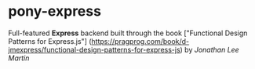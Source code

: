 # pony-express
Full-featured **Express** backend built through the book ["Functional Design Patterns for Express.js"] (https://pragprog.com/book/d-jmexpress/functional-design-patterns-for-express-js) by *Jonathan Lee Martin*
